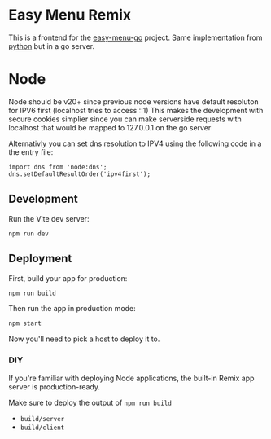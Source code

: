 # Easy Menu Remix

This is a frontend for the [easy-menu-go](https://github.com/andrereitz/easy-menu-go) project. Same implementation from [python](https://github.com/andrereitz/easy-menu) but in a go server.

# Node

Node should be v20+ since previous node versions have default resoluton for IPV6 first (localhost tries to access ::1)
This makes the development with secure cookies simplier since you can make serverside requests with localhost that would be mapped to 127.0.0.1 on the go server

Alternativly you can set dns resolution to IPV4 using the following code in a the entry file:
```
import dns from 'node:dns';
dns.setDefaultResultOrder('ipv4first');
```

## Development

Run the Vite dev server:

```shellscript
npm run dev
```

## Deployment

First, build your app for production:

```sh
npm run build
```

Then run the app in production mode:

```sh
npm start
```

Now you'll need to pick a host to deploy it to.

### DIY

If you're familiar with deploying Node applications, the built-in Remix app server is production-ready.

Make sure to deploy the output of `npm run build`

- `build/server`
- `build/client`
